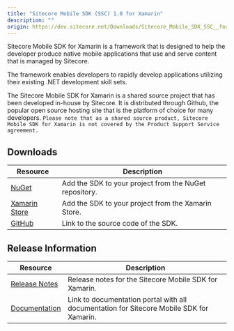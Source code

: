 ```yaml
---
title: "Sitecore Mobile SDK (SSC) 1.0 for Xamarin"
description: ""
origin: https://dev.sitecore.net/Downloads/Sitecore_Mobile_SDK_SSC__for_Xamarin/10/Sitecore_Mobile_SDK_SSC_10_for_Xamarin.aspx
---
```


Sitecore Mobile SDK for Xamarin is a framework that is designed to help the developer produce native mobile applications that use and serve content that is managed by Sitecore.

The framework enables developers to rapidly develop applications utilizing their existing .NET development skill sets.

The Sitecore Mobile SDK for Xamarin is a shared source project that has been developed in-house by Sitecore. It is distributed through Github, the popular open source hosting site that is the platform of choice for many developers. `Please note that as a shared source product, Sitecore Mobile SDK for Xamarin is not covered by the Product Support Service agreement.`

## Downloads

 | Resource | Description |
 | --- | --- |
 | [NuGet](https://www.nuget.org/packages/Sitecore.MobileSDK.SSC/) | Add the SDK to your project from the NuGet repository. |
 | [Xamarin Store](https://components.xamarin.com/view/sitecore.mobilesdk.ssc?version=1.0) | Add the SDK to your project from the Xamarin Store. |
 | [GitHub](https://github.com/Sitecore/sitecore-mobile-pcl-sdk) | Link to the source code of the SDK. |

## Release Information

 | Resource | Description |
 | --- | --- |
 | [Release Notes](/downloads/Sitecore_Mobile_SDK_SSC__for_Xamarin/10/Sitecore_Mobile_SDK_SSC_10_for_Xamarin/Release_Notes) | Release notes for the Sitecore Mobile SDK for Xamarin. |
 | [Documentation](https://doc.sitecore.com/legacy-docs/sitecore-mobile-sdk-for-xamarin-ssc-1.0.pdf) | Link to documentation portal with all documentation for Sitecore Mobile SDK for Xamarin. |